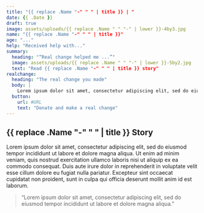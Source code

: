 ```yaml
---
title: "{{ replace .Name "-" " " | title }} | "
date: {{ .Date }}
draft: true
image: assets/uploads/{{ replace .Name " " "-" | lower }}-4by3.jpg
name: "{{ replace .Name "-" " " | title }}"
age: "..."
help: "Received help with..."
summary:
  heading: "“Real change helped me ...”"
  image: assets/uploads/{{ replace .Name " " "-" | lower }}-5by2.jpg
  text: "Read {{ replace .Name "-" " " | title }} story"
realchange:
  heading: "The real change you made"
  body: |
    Lorem ipsum dolor sit amet, consectetur adipiscing elit, sed do eiusmod tempor incididunt ut labore et dolore magna aliqua. Ut enim ad minim veniam, quis nostrud exercitation ullamco laboris nisi ut aliquip ex ea commodo consequat. Duis aute irure dolor in reprehenderit in voluptate velit esse cillum dolore eu fugiat nulla pariatur. Excepteur sint occaecat cupidatat non proident, sunt in culpa qui officia deserunt mollit anim id est laborum.
  button:
    url: #URL
    text: "Donate and make a real change"
---
```


## {{ replace .Name "-" " " | title }} Story

Lorem ipsum dolor sit amet, consectetur adipiscing elit, sed do eiusmod tempor incididunt ut labore et dolore magna aliqua. Ut enim ad minim veniam, quis nostrud exercitation ullamco laboris nisi ut aliquip ex ea commodo consequat. Duis aute irure dolor in reprehenderit in voluptate velit esse cillum dolore eu fugiat nulla pariatur. Excepteur sint occaecat cupidatat non proident, sunt in culpa qui officia deserunt mollit anim id est laborum.

>“Lorem ipsum dolor sit amet, consectetur adipiscing elit, sed do eiusmod tempor incididunt ut labore et dolore magna aliqua.”
